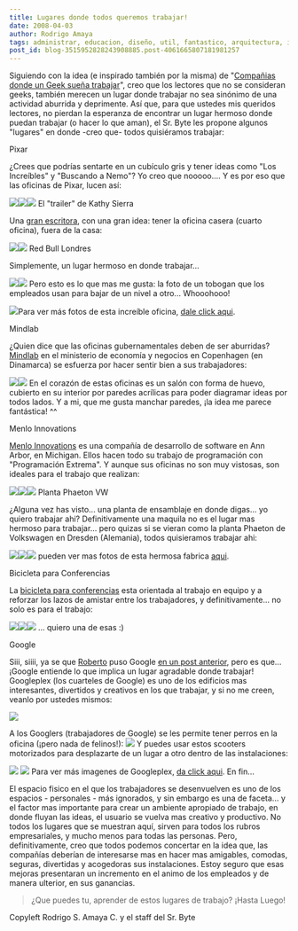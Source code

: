 ```yaml
---
title: Lugares donde todos queremos trabajar!
date: 2008-04-03
author: Rodrigo Amaya
tags: administrar, educacion, diseño, util, fantastico, arquitectura, interesante, google
post_id: blog-3515952828243908885.post-4061665807181981257
---
```


Siguiendo con la idea (e inspirado también por la misma) de "[Compañias donde un Geek sueña trabajar](http://srbyte.blogspot.com/2008/03/compaas-donde-un-geek-suea-trabajar.html)", creo que los lectores que no se consideran geeks, también merecen un lugar donde trabajar no sea sinónimo de una actividad aburrida y deprimente. Así que, para que ustedes mis queridos lectores, no pierdan la esperanza de encontrar un lugar hermoso donde puedan trabajar (o hacer lo que aman), el Sr. Byte les propone algunos "lugares" en donde -creo que- todos quisiéramos trabajar:

Pixar

¿Crees que podrías sentarte en un cubículo gris y tener ideas como "Los Increíbles" y "Buscando a Nemo"? Yo creo que nooooo.... Y es por eso que las oficinas de Pixar, lucen así:

[![](http://bp3.blogger.com/_ayvorITawE4/R_Tn70iioaI/AAAAAAAAAoQ/iqaKzsQc3S8/s400/pixar1.jpg)](http://bp3.blogger.com/_ayvorITawE4/R_Tn70iioaI/AAAAAAAAAoQ/iqaKzsQc3S8/s1600-h/pixar1.jpg)[![](http://bp1.blogger.com/_ayvorITawE4/R_T1xUiiotI/AAAAAAAAAqo/0KQGDOl1pz4/s400/pixar05.jpg)](http://bp1.blogger.com/_ayvorITawE4/R_T1xUiiotI/AAAAAAAAAqo/0KQGDOl1pz4/s1600-h/pixar05.jpg)[![](http://bp2.blogger.com/_ayvorITawE4/R_T1xkiiouI/AAAAAAAAAqw/AhlR4SsRXro/s400/pixar02.jpg)](http://bp2.blogger.com/_ayvorITawE4/R_T1xkiiouI/AAAAAAAAAqw/AhlR4SsRXro/s1600-h/pixar02.jpg) El "trailer" de Kathy Sierra

Una [gran escritora](http://headrush.typepad.com/creating_passionate_users/), con una gran idea: tener la oficina casera (cuarto oficina), fuera de la casa:

[![](http://bp2.blogger.com/_ayvorITawE4/R_Tn7kiioXI/AAAAAAAAAn4/7UVBpEELb8w/s400/trailer2.jpg)](http://bp2.blogger.com/_ayvorITawE4/R_Tn7kiioXI/AAAAAAAAAn4/7UVBpEELb8w/s1600-h/trailer2.jpg)[![](http://bp3.blogger.com/_ayvorITawE4/R_Tn70iioZI/AAAAAAAAAoI/Iqva4O53ppc/s400/trailer1.jpg)](http://bp3.blogger.com/_ayvorITawE4/R_Tn70iioZI/AAAAAAAAAoI/Iqva4O53ppc/s1600-h/trailer1.jpg) Red Bull Londres

Simplemente, un lugar hermoso en donde trabajar...

[![](http://bp3.blogger.com/_ayvorITawE4/R_Top0iiobI/AAAAAAAAAoY/Ps4peoYuC5I/s400/redbull1.jpg)](http://bp3.blogger.com/_ayvorITawE4/R_Top0iiobI/AAAAAAAAAoY/Ps4peoYuC5I/s1600-h/redbull1.jpg)[![](http://bp0.blogger.com/_ayvorITawE4/R_ToqEiiocI/AAAAAAAAAog/QisQZYtUdWk/s400/redbull2.jpg)](http://bp0.blogger.com/_ayvorITawE4/R_ToqEiiocI/AAAAAAAAAog/QisQZYtUdWk/s1600-h/redbull2.jpg) Pero esto es lo que mas me gusta: la foto de un tobogan que los empleados usan para bajar de un nivel a otro... Whooohooo!

[![](http://bp0.blogger.com/_ayvorITawE4/R_ToqEiiodI/AAAAAAAAAoo/YtRhS_gYNck/s400/redbull3.jpg)](http://bp0.blogger.com/_ayvorITawE4/R_ToqEiiodI/AAAAAAAAAoo/YtRhS_gYNck/s1600-h/redbull3.jpg)Para ver más fotos de esta increíble oficina, [dale click aqui](http://www.designverb.com/2006/08/22/red-bull-hq-london-whoohoooo).

Mindlab

¿Quien dice que las oficinas gubernamentales deben de ser aburridas? [Mindlab](http://www.mind-lab.dk/) en el ministerio de economía y negocios en Copenhagen (en Dinamarca) se esfuerza por hacer sentir bien a sus trabajadores:

[![](http://bp1.blogger.com/_ayvorITawE4/R_Tn7UiioWI/AAAAAAAAAnw/xhd-Rs4XKR8/s400/mindlab2.jpg)](http://bp1.blogger.com/_ayvorITawE4/R_Tn7UiioWI/AAAAAAAAAnw/xhd-Rs4XKR8/s1600-h/mindlab2.jpg)[![](http://bp2.blogger.com/_ayvorITawE4/R_Tn7kiioYI/AAAAAAAAAoA/ziSW6yEnpak/s400/mindlabs.jpg)](http://bp2.blogger.com/_ayvorITawE4/R_Tn7kiioYI/AAAAAAAAAoA/ziSW6yEnpak/s1600-h/mindlabs.jpg) En el corazón de estas oficinas es un salón con forma de huevo, cubierto en su interior por paredes acrílicas para poder diagramar ideas por todos lados. Y a mi, que me gusta manchar paredes, ¡la idea me parece fantástica! ^^

Menlo Innovations

[Menlo Innovations](http://www.menloinnovations.com/) es una compañía de desarrollo de software en Ann Arbor, en Michigan. Ellos hacen todo su trabajo de programación con "Programación Extrema". Y aunque sus oficinas no son muy vistosas, son ideales para el trabajo que realizan:

[![](http://bp0.blogger.com/_ayvorITawE4/R_TqGEiioeI/AAAAAAAAAow/PRvBks2kq5Y/s400/menlo1.jpg)](http://bp0.blogger.com/_ayvorITawE4/R_TqGEiioeI/AAAAAAAAAow/PRvBks2kq5Y/s1600-h/menlo1.jpg)[![](http://bp0.blogger.com/_ayvorITawE4/R_TqGEiiofI/AAAAAAAAAo4/5gE1KLu9k9s/s400/menlo2.jpg)](http://bp0.blogger.com/_ayvorITawE4/R_TqGEiiofI/AAAAAAAAAo4/5gE1KLu9k9s/s1600-h/menlo2.jpg)[![](http://bp3.blogger.com/_ayvorITawE4/R_TqG0iiohI/AAAAAAAAApI/mYTRqj4fVi8/s400/menlo4.jpg)](http://bp3.blogger.com/_ayvorITawE4/R_TqG0iiohI/AAAAAAAAApI/mYTRqj4fVi8/s1600-h/menlo4.jpg) Planta Phaeton VW

¿Alguna vez has visto... una planta de ensamblaje en donde digas... yo quiero trabajar ahi? Definitivamente una maquila no es el lugar mas hermoso para trabajar... pero quizas si se vieran como la planta Phaeton de Volkswagen en Dresden (Alemania), todos quisieramos trabajar ahi:

[![](http://bp2.blogger.com/_ayvorITawE4/R_TsEkiioiI/AAAAAAAAApQ/XR4Cn_R-BJM/s400/Dresden_2.jpg)](http://bp2.blogger.com/_ayvorITawE4/R_TsEkiioiI/AAAAAAAAApQ/XR4Cn_R-BJM/s1600-h/Dresden_2.jpg)[![](http://bp1.blogger.com/_ayvorITawE4/R_TsFUiiojI/AAAAAAAAApY/rBnAKD7_iXs/s400/Dresden_5.jpg)](http://bp1.blogger.com/_ayvorITawE4/R_TsFUiiojI/AAAAAAAAApY/rBnAKD7_iXs/s1600-h/Dresden_5.jpg)[![](http://bp3.blogger.com/_ayvorITawE4/R_TsF0iiokI/AAAAAAAAApg/Pzl2vO147PE/s400/Dresden_11.jpg)](http://bp3.blogger.com/_ayvorITawE4/R_TsF0iiokI/AAAAAAAAApg/Pzl2vO147PE/s1600-h/Dresden_11.jpg) pueden ver mas fotos de esta hermosa fabrica [aqui](http://forums.vwvortex.com/zerothread?id=1837641).

Bicicleta para Conferencias

La [bicicleta para conferencias](http://conferencebike.com/) esta orientada al trabajo en equipo y a reforzar los lazos de amistar entre los trabajadores, y definitivamente... no solo es para el trabajo:

[![](http://bp0.blogger.com/_ayvorITawE4/R_TuGEiiolI/AAAAAAAAApo/C4BC8VtRnq8/s400/conference+bike.jpg)](http://bp0.blogger.com/_ayvorITawE4/R_TuGEiiolI/AAAAAAAAApo/C4BC8VtRnq8/s1600-h/conference+bike.jpg)[![](http://bp1.blogger.com/_ayvorITawE4/R_TuGUiiomI/AAAAAAAAApw/cJbyrsUJjh0/s400/conference+bike2.jpg)](http://bp1.blogger.com/_ayvorITawE4/R_TuGUiiomI/AAAAAAAAApw/cJbyrsUJjh0/s1600-h/conference+bike2.jpg)[![](http://bp3.blogger.com/_ayvorITawE4/R_TuG0iionI/AAAAAAAAAp4/ABtINdZ4JNc/s400/conference+bike3.jpg)](http://bp3.blogger.com/_ayvorITawE4/R_TuG0iionI/AAAAAAAAAp4/ABtINdZ4JNc/s1600-h/conference+bike3.jpg) ... quiero una de esas :)

Google

Siii, siiii, ya se que [Roberto](http://www.blogger.com/profile/15615123126956711175) puso Google [en un post anterior](http://srbyte.blogspot.com/2008/03/compaas-donde-un-geek-suea-trabajar.html), pero es que... ¡Google entiende lo que implica un lugar agradable donde trabajar! Googleplex (los cuarteles de Google) es uno de los edificios mas interesantes, divertidos y creativos en los que trabajar, y si no me creen, veanlo por ustedes mismos:

[![](http://bp1.blogger.com/_ayvorITawE4/R_TzjUiiooI/AAAAAAAAAqA/1IFeusTbNjA/s400/01.jpg)](http://bp1.blogger.com/_ayvorITawE4/R_TzjUiiooI/AAAAAAAAAqA/1IFeusTbNjA/s1600-h/01.jpg)

A los Googlers (trabajadores de Google) se les permite tener perros en la oficina (¡pero nada de felinos!): [![](http://bp1.blogger.com/_ayvorITawE4/R_TzjUiiopI/AAAAAAAAAqI/BgMwV8DJtX8/s400/11.jpg)](http://bp1.blogger.com/_ayvorITawE4/R_TzjUiiopI/AAAAAAAAAqI/BgMwV8DJtX8/s1600-h/11.jpg) Y puedes usar estos scooters motorizados para desplazarte de un lugar a otro dentro de las instalaciones:

[![](http://bp2.blogger.com/_ayvorITawE4/R_TzjkiioqI/AAAAAAAAAqQ/UK9TSLDKPAA/s400/googleplex.jpg)](http://bp2.blogger.com/_ayvorITawE4/R_TzjkiioqI/AAAAAAAAAqQ/UK9TSLDKPAA/s1600-h/googleplex.jpg) [![](http://bp3.blogger.com/_ayvorITawE4/R_Tzj0iiorI/AAAAAAAAAqY/-FfL2HAroF4/s400/googleplex-inside.jpg)](http://bp3.blogger.com/_ayvorITawE4/R_Tzj0iiorI/AAAAAAAAAqY/-FfL2HAroF4/s1600-h/googleplex-inside.jpg) Para ver más imagenes de Googleplex, [da click aqui](http://www.time.com/time/photoessays/2006/inside_google/1.html). En fin...

El espacio fisico en el que los trabajadores se desenvuelven es uno de los espacios - personales - más ignorados, y sin embargo es una de faceta... y el factor mas importante para crear un ambiente apropiado de trabajo, en donde fluyan las ideas, el usuario se vuelva mas creativo y productivo. No todos los lugares que se muestran aquí, sirven para todos los rubros empresariales, y mucho menos para todas las personas. Pero, definitivamente, creo que todos podemos concertar en la idea que, las compañías deberían de interesarse mas en hacer mas amigables, comodas, seguras, divertidas y acogedoras sus instalaciones. Estoy seguro que esas mejoras presentaran un incremento en el animo de los empleados y de manera ulterior, en sus ganancias.

> ¿Que puedes tu, aprender de estos
> lugares de trabajo?
¡Hasta Luego!

Copyleft Rodrigo S. Amaya C. y el staff del Sr. Byte